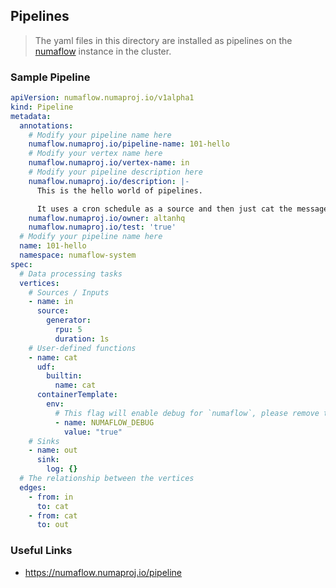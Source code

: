 ## Pipelines

> The yaml files in this directory are installed as pipelines on the [numaflow](https://numaflow.numaproj.io/) instance in the cluster.

### Sample Pipeline

```yaml
apiVersion: numaflow.numaproj.io/v1alpha1
kind: Pipeline
metadata:
  annotations:
    # Modify your pipeline name here
    numaflow.numaproj.io/pipeline-name: 101-hello
    # Modify your vertex name here
    numaflow.numaproj.io/vertex-name: in
    # Modify your pipeline description here
    numaflow.numaproj.io/description: |-
      This is the hello world of pipelines.

      It uses a cron schedule as a source and then just cat the message to a log
    numaflow.numaproj.io/owner: altanhq
    numaflow.numaproj.io/test: 'true'
  # Modify your pipeline name here
  name: 101-hello
  namespace: numaflow-system
spec:
  # Data processing tasks
  vertices:
    # Sources / Inputs
    - name: in
      source:
        generator:
          rpu: 5
          duration: 1s
    # User-defined functions 
    - name: cat
      udf:
        builtin:
          name: cat
      containerTemplate:
        env:
          # This flag will enable debug for `numaflow`, please remove this if it's production 
          - name: NUMAFLOW_DEBUG
            value: "true"
    # Sinks 
    - name: out
      sink:
        log: {}
  # The relationship between the vertices
  edges:
    - from: in
      to: cat
    - from: cat
      to: out
```

### Useful Links

- https://numaflow.numaproj.io/pipeline